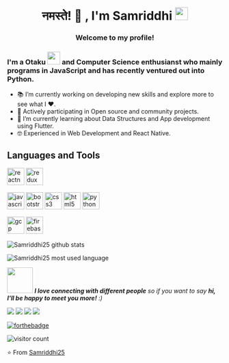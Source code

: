 
<h1 align="center">नमस्ते! 🙏 , I'm Samriddhi <img src="https://media.giphy.com/media/WUlplcMpOCEmTGBtBW/giphy.gif" width="30"> </h1>
<h3 align="center">Welcome to my profile!</h3>
<!-- <img align='right' src="https://media.giphy.com/media/ieyl9zmCjO4b4t6qoY/giphy.gif" width="230">
 -->

### I'm a Otaku <img src="https://media.giphy.com/media/VgCDAzcKvsR6OM0uWg/giphy.gif" width="30"> and Computer Science enthusianst who mainly programs in JavaScript and has recently ventured out into Python.

- 📚 I’m currently working on developing new skills and explore more to see what I ❤. 
- 👯 Actively participating in Open source and community projects.
- 🌱 I’m currently learning about Data Structures and App development using Flutter.
- 🤓 Experienced in Web Development and React Native.

## Languages and Tools 

<img src="https://reactnative.dev/img/header_logo.svg" alt="reactnative" width="40" height="40"/> <img src="https://devicons.github.io/devicon/devicon.git/icons/redux/redux-original.svg" alt="redux" width="40" height="40"/> <!-- <img src="https://www.vectorlogo.zone/logos/flutterio/flutterio-icon.svg" alt="flutter" width="40" height="40"/> <img src="https://www.vectorlogo.zone/logos/tensorflow/tensorflow-icon.svg" alt="tensorflow" width="40" height="40"/> --> 

<img src="https://devicons.github.io/devicon/devicon.git/icons/javascript/javascript-original.svg" alt="javascript" width="40" height="40"/> <img src="https://devicons.github.io/devicon/devicon.git/icons/bootstrap/bootstrap-plain.svg" alt="bootstrap" width="40" height="40"/> <img src="https://devicons.github.io/devicon/devicon.git/icons/css3/css3-original-wordmark.svg" alt="css3" width="40" height="40"/> <img src="https://devicons.github.io/devicon/devicon.git/icons/html5/html5-original-wordmark.svg" alt="html5" width="40" height="40"/> <img src="https://devicons.github.io/devicon/devicon.git/icons/python/python-original.svg" alt="python" width="40" height="40"/> <!-- <img src="https://www.vectorlogo.zone/logos/dartlang/dartlang-icon.svg" alt="dart" width="40" height="40"/>  -->

<img src="https://www.vectorlogo.zone/logos/google_cloud/google_cloud-icon.svg" alt="gcp" width="40" height="40"/> <img src="https://www.vectorlogo.zone/logos/firebase/firebase-icon.svg" alt="firebase" width="40" height="40"/> 

![Samriddhi25 github stats](https://github-readme-stats.vercel.app/api?username=Samriddhi25&show_icons=true&title_color=fff&icon_color=79ff97&text_color=9f9f9f&bg_color=151515)

![Samriddhi25 most used language](https://github-readme-stats.vercel.app/api/top-langs/?username=Samriddhi25&show_icons=true&title_color=fff&icon_color=79ff97&text_color=9f9f9f&bg_color=151515)

<img src="https://media.giphy.com/media/LnQjpWaON8nhr21vNW/giphy.gif" width="60"> <em><b>I love connecting with different people</b> so if you want to say <b>hi, I'll be happy to meet you more!</b> :)</em>

<!-- <p align="center"> 
  Visitor count<br>
  <img src="https://profile-counter.glitch.me/Samriddhi25/count.svg" />  🔭
</p>

-->

[![](https://img.shields.io/badge/LinkedIn-samriddhiagarwal25-blue)](https://www.linkedin.com/in/samriddhiagarwal25/)
[![](https://img.shields.io/badge/Gmail-samriddhiagarwal12.com-red)](mailto:samriddhiagarwal12.com)
[![](https://img.shields.io/badge/Twitter-AgSamriddhi25-brightgreen)](https://twitter.com/AgSamriddhi25)
[![](https://img.shields.io/badge/Instagram-samriddhiagarwal25-ff69b4)](https://www.instagram.com/samriddhiagarwal25/)

[![forthebadge](https://forthebadge.com/images/badges/built-with-love.svg)](https://forthebadge.com) 

![visitor count](https://komarev.com/ghpvc/?username=Samriddhi25)

⭐️ From [Samriddhi25](https://github.com/Samriddhi25)

